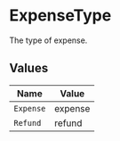 # ExpenseType

The type of expense.


## Values

| Name      | Value     |
| --------- | --------- |
| `Expense` | expense   |
| `Refund`  | refund    |